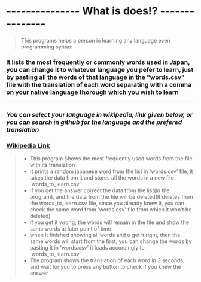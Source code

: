 # --------------- **What is does!?** ---------------
> This programs helps a person in learning any language even programming syntax

### It lists the most frequently or commonly words used in Japan, you can change it to whatever language you pefer to learn, just by pasting all the words of that language in the "words.csv" file with the translation of each word separating with a comma on your native language thorough which you wish to learn

---

### *You can select your language in wikipedia, link given below, or you can search in github for the language and the prefered translation*  
### [Wikipedia Link](https://en.wikipedia.org/wiki/Word_lists_by_frequency)

> - This program Shows the most frequently used words from the file with its translation
> - It prints a random japanese word from the list in 'words.csv' file, it takes the data from it and stores all the words in a new file 'words_to_learn.csv'
> - If you get the answer correct the data from the list(in the program), and the data from the file will be deleted(It deletes from the words_to_learn.csv file, since you already knew it, you can check the same word from 'words.csv' file from which it won't be deleted)
> - if you get it wrong, the words will remain in the file and show the same words at later point of time 
> - when it finished showing all words and u get it right, then the same words will start from the first, you can change the words by pasting it in 'words.csv' it loads accordingly to 'words_to_learn.csv'
> - The program shows the translation of each word in 3 seconds, and wait for you to press any button to check if you knew the answer

